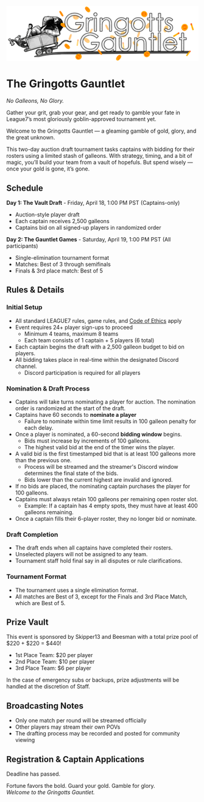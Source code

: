 
![The Gringotts Gauntlet](../images/events/Gringotts_Gauntlet.png)
# The Gringotts Gauntlet
*No Galleons, No Glory.*

Gather your grit, grab your gear, and get ready to gamble your fate in League7’s most gloriously goblin-approved tournament yet. 

Welcome to the Gringotts Gauntlet — a gleaming gamble of gold, glory, and the great unknown. 

This two-day auction draft tournament tasks captains with bidding for their rosters using a limited stash of galleons. With strategy, timing, and a bit of magic, you’ll build your team from a vault of hopefuls. But spend wisely — once your gold is gone, it’s gone.


## Schedule 

**Day 1: The Vault Draft** - Friday, April 18, 1:00 PM PST (Captains-only)
- Auction-style player draft 
- Each captain receives 2,500 galleons  
- Captains bid on all signed-up players in randomized order  

**Day 2: The Gauntlet Games** - Saturday, April 19, 1:00 PM PST (All participants)
- Single-elimination tournament format
- Matches: Best of 3 through semifinals
- Finals & 3rd place match: Best of 5

## Rules & Details

### Initial Setup
- All standard LEAGUE7 rules, game rules, and [Code of Ethics](/codeofethics) apply
- Event requires 24+ player sign-ups to proceed
    - Minimum 4 teams, maximum 8 teams
    - Each team consists of 1 captain + 5 players (6 total)
- Each captain begins the draft with a 2,500 galleon budget to bid on players.  
- All bidding takes place in real-time within the designated Discord channel.
    - Discord participation is required for all players

### Nomination & Draft Process  
- Captains will take turns nominating a player for auction. The nomination order is randomized at the start of the draft.  
- Captains have 60 seconds to **nominate a player** 
  - Failure to nominate within time limit results in 100 galleon penalty for each delay.
- Once a player is nominated, a 60-second **bidding window** begins.  
  - Bids must increase by increments of 100 galleons.  
  - The highest valid bid at the end of the timer wins the player.  
- A valid bid is the first timestamped bid that is at least 100 galleons more than the previous one. 
  - Process will be streamed and the streamer's Discord window determines the final state of the bids.
  - Bids lower than the current highest are invalid and ignored.  
- If no bids are placed, the nominating captain purchases the player for 100 galleons.  
- Captains must always retain 100 galleons per remaining open roster slot.  
  - Example: If a captain has 4 empty spots, they must have at least 400 galleons remaining.  
- Once a captain fills their 6-player roster, they no longer bid or nominate.

### Draft Completion 
- The draft ends when all captains have completed their rosters.  
- Unselected players will not be assigned to any team.  
- Tournament staff hold final say in all disputes or rule clarifications.

### Tournament Format 
- The tournament uses a single elimination format.  
- All matches are Best of 3, except for the Finals and 3rd Place Match, which are Best of 5.

## Prize Vault
This event is sponsored by Skipper13 and Beesman with a total prize pool of $220 + $220 = $440!
- 1st Place Team: $20 per player  
- 2nd Place Team: $10 per player  
- 3rd Place Team: $6 per player  

In the case of emergency subs or backups, prize adjustments will be handled at the discretion of Staff.

## Broadcasting Notes
- Only one match per round will be streamed officially  
- Other players may stream their own POVs  
- The drafting process may be recorded and posted for community viewing  

## Registration & Captain Applications
Deadline has passed.

Fortune favors the bold. Guard your gold. Gamble for glory.  
*Welcome to the Gringotts Gauntlet.*